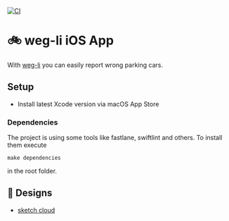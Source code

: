 [![CI](https://github.com/weg-li/weg-li-ios/actions/workflows/ci.yml/badge.svg)](https://github.com/weg-li/weg-li-ios/actions/workflows/ci.yml)
# 🚲 weg-li iOS App

With [weg-li](https://www.weg-li.de) you can easily report wrong parking cars.  

## Setup

* Install latest Xcode version via macOS App Store

### Dependencies

The project is using some tools like fastlane, swiftlint and others.
To install them execute 

```shell
make dependencies
```
in the root folder.

## 🎨 Designs

* [sketch cloud](https://www.sketch.com/s/dfb7001d-366f-4977-b204-34917d9dec71)
